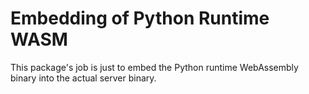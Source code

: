 # Embedding of Python Runtime WASM

This package's job is just to embed the Python runtime WebAssembly binary into
the actual server binary.
